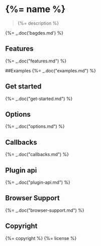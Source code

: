 # {%= name %}

> {%= description %}

{%= _.doc('bagdes.md') %}

## Features
{%= _.doc("features.md") %}

##Examples
{%= _.doc("examples.md") %}

## Get started
{%= _.doc("get-started.md") %}

## Options
{%= _.doc("options.md") %}

## Callbacks
{%= _.doc("callbacks.md") %}

## Plugin api
{%= _.doc("plugin-api.md") %}

## Browser Support
{%= _.doc("browser-support.md") %}

## Copyright
{%= copyright %} {%= license %}